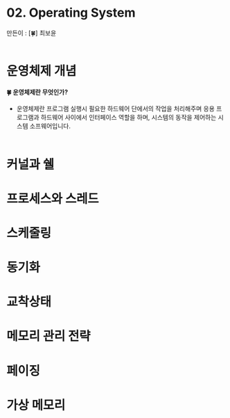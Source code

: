 # 02. Operating System

만든이 : [🍀] 최보윤
</br></br>

# 운영체제 개념

#### 🍀 운영체제란 무엇인가?

- 운영체제란 프로그램 실행시 필요한 하드웨어 단에서의 작업을 처리해주며 응용 프로그램과 하드웨어 사이에서 인터페이스 역할을 하며, 시스템의 동작을 제어하는 시스템 소프웨어입니다.
  </br></br>

# 커널과 쉘

# 프로세스와 스레드

# 스케줄링

# 동기화

# 교착상태

# 메모리 관리 전략

# 페이징

# 가상 메모리
